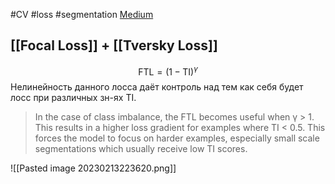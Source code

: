 #CV #loss #segmentation 
[Medium](https://towardsdatascience.com/dealing-with-class-imbalanced-image-datasets-1cbd17de76b5)
## [[Focal Loss]] + [[Tversky Loss]]
$$\text{FTL}=(1-\text{TI})^\gamma$$
Нелинейность данного лосса даёт контроль над тем как себя будет лосс при различных зн-ях $\text{TI}$.

>In the case of class imbalance, the FTL becomes useful when γ > 1. This results in a higher loss gradient for examples where TI < 0.5. This forces the model to focus on harder examples, especially small scale segmentations which usually receive low TI scores.

![[Pasted image 20230213223620.png]]